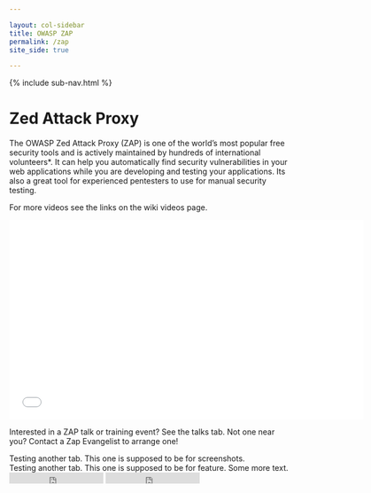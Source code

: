 ```yaml
---

layout: col-sidebar
title: OWASP ZAP
permalink: /zap
site_side: true

---
```


{% include sub-nav.html %}

<h1 class="page-title">Zed Attack Proxy</h1>

<div id="main" class="page-body tab" role="tabpanel" aria-labelledby="main-link" tabindex="0">
  <p>The OWASP Zed Attack Proxy (ZAP) is one of the world’s most popular free security tools and is actively maintained by hundreds of international volunteers*. It can help you automatically find security vulnerabilities in your web applications while you are developing and testing your applications. Its also a great tool for experienced pentesters to use for manual security testing. </p>
  <p>For more videos see the links on the wiki videos page.</p>
  <div class="video-container">
    <iframe src="//www.youtube.com/embed/ztfgip-UhWw?" allowfullscreen="true" width="640" height="360" frameborder="0"></iframe>
  </div>
  <p>Interested in a ZAP talk or training event? See the talks tab. Not one near you? Contact a Zap Evangelist to arrange one! </p>
</div>

<div id="screenshots" class="page-body tab remove-el" role="tabpanel" aria-labelledby="screenshots-link" tabindex="0">
  Testing another tab. This one is supposed to be for screenshots.
</div>

<div id="features" class="page-body tab remove-el" role="tabpanel" aria-labelledby="features-link" tabindex="0">
  Testing another tab. This one is supposed to be for feature. Some more text.
</div>

<div class="github-buttons">
  <iframe src="https://ghbtns.com/github-btn.html?user=twbs&repo=bootstrap&type=star&count=true" frameborder="0" scrolling="0" width="170px" height="20px"></iframe>
  <iframe src="https://ghbtns.com/github-btn.html?user=twbs&repo=bootstrap&type=watch&count=true&v=2" frameborder="0" scrolling="0" width="170px" height="20px"></iframe>
</div>
